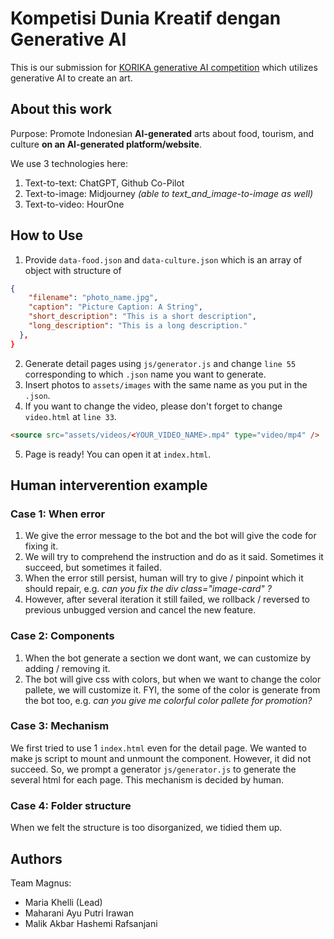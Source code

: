 # Kompetisi Dunia Kreatif dengan Generative AI

This is our submission for [KORIKA generative AI competition](https://korika.id/read/press-release/kreatifai) which utilizes generative AI to create an art.

## About this work
Purpose: Promote Indonesian **AI-generated** arts about food, tourism, and culture **on an AI-generated platform/website**. 

We use 3 technologies here:
1. Text-to-text: ChatGPT, Github Co-Pilot
2. Text-to-image: Midjourney *(able to text_and_image-to-image as well)*
3. Text-to-video: HourOne

## How to Use

1. Provide `data-food.json` and `data-culture.json` which is an array of object with structure of
```json
{
    "filename": "photo_name.jpg",
    "caption": "Picture Caption: A String",
    "short_description": "This is a short description",
    "long_description": "This is a long description."
  },
}
```

2. Generate detail pages using `js/generator.js` and change `line 55` corresponding to which `.json` name you want to generate.
3. Insert photos to `assets/images` with the same name as you put in the `.json`.
4. If you want to change the video, please don't forget to change `video.html` at `line 33`.
```html
<source src="assets/videos/<YOUR_VIDEO_NAME>.mp4" type="video/mp4" />
```
5. Page is ready! You can open it at `index.html`.


## Human interverention example

### Case 1: When error 
1. We give the error message to the bot and the bot will give the code for fixing it.
3. We will try to comprehend the instruction and do as it said. Sometimes it succeed, but sometimes it failed.
4. When the error still persist, human will try to give / pinpoint which it should repair, e.g. *can you fix the div class="image-card" ?*
5. However, after several iteration it still failed, we rollback / reversed to previous unbugged version and cancel the new feature.

### Case 2: Components
1. When the bot generate a section we dont want, we can customize by adding / removing it.
2. The bot will give css with colors, but when we want to change the color pallete, we will customize it. FYI, the some of the color is generate from the bot too, e.g. *can you give me colorful color pallete for promotion?*

### Case 3: Mechanism
We first tried to use 1 `index.html` even for the detail page. We wanted to make js script to mount and unmount the component. However, it did not succeed. So, we prompt a generator `js/generator.js` to generate the several html for each page. This mechanism is decided by human.

### Case 4: Folder structure
When we felt the structure is too disorganized, we tidied them up.


## Authors
Team Magnus:
- Maria Khelli (Lead) 
- Maharani Ayu Putri Irawan
- Malik Akbar Hashemi Rafsanjani